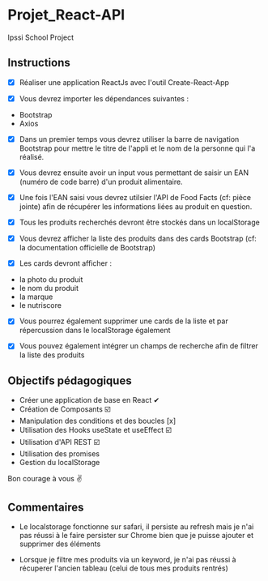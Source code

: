 # Projet_React-API

Ipssi School Project

## Instructions

- [x] Réaliser une application ReactJs avec l'outil Create-React-App

- [x] Vous devrez importer les dépendances suivantes :

* Bootstrap 
* Axios

- [x] Dans un premier temps vous devrez utiliser la barre de navigation Bootstrap pour mettre le titre de l'appli et le nom de la personne qui l'a réalisé.

- [x] Vous devrez ensuite avoir un input vous permettant de saisir un EAN (numéro de code barre) d'un produit alimentaire.

- [x] Une fois l'EAN saisi vous devrez utilsier l'API de Food Facts (cf: pièce jointe) afin de récupérer les informations liées au produit en question.

- [x] Tous les produits recherchés devront être stockés dans un localStorage

- [x] Vous devrez afficher la liste des produits dans des cards Bootstrap (cf: la documentation officielle de Bootstrap)

- [x] Les cards devront afficher :

* la photo du produit
* le nom du produit
* la marque
* le nutriscore

- [x] Vous pourrez également supprimer une cards de la liste et par répercussion dans le localStorage également

- [x] Vous pouvez également intégrer un champs de recherche afin de filtrer la liste des produits

## Objectifs pédagogiques

* Créer une application de base en React ✔︎
* Création de Composants ☑️
* Manipulation des conditions et des boucles [x]
* Utilisation des Hooks useState et useEffect ☑️
* Utilisation d'API REST ☑️
* Utilisation des promises
* Gestion du localStorage

Bon courage à vous ✌


## Commentaires 

* Le localstorage fonctionne sur safari, il persiste au refresh mais je n'ai pas réussi à le faire persister sur Chrome bien que je puisse ajouter et supprimer des éléments

* Lorsque je filtre mes produits via un keyword, je n'ai pas réussi à récuperer l'ancien tableau (celui de tous mes produits rentrés)



